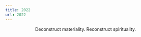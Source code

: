 ```yaml
---
title: 2022
url: 2022
---
```


<div align="center">
	<p>
        Deconstruct materiality. Reconstruct spirituality.
	</p>
</div>
